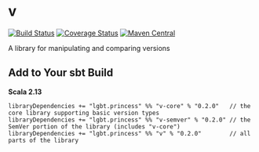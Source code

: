 # v

[![Build Status](https://travis-ci.org/NthPortal/v.svg?branch=master)](https://travis-ci.org/NthPortal/v)
[![Coverage Status](https://coveralls.io/repos/github/NthPortal/v/badge.svg?branch=master)](https://coveralls.io/github/NthPortal/v?branch=master)
[![Maven Central](https://maven-badges.herokuapp.com/maven-central/lgbt.princess/v_2.13/badge.svg)](https://maven-badges.herokuapp.com/maven-central/lgbt.princess/v_2.13)

A library for manipulating and comparing versions

## Add to Your sbt Build

**Scala 2.13**

```sbtshell
libraryDependencies += "lgbt.princess" %% "v-core" % "0.2.0"   // the core library supporting basic version types
libraryDependencies += "lgbt.princess" %% "v-semver" % "0.2.0" // the SemVer portion of the library (includes "v-core")
libraryDependencies += "lgbt.princess" %% "v" % "0.2.0"        // all parts of the library
```
